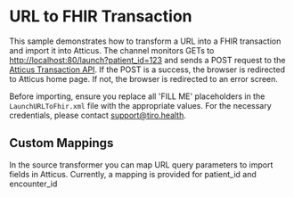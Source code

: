 # URL to FHIR Transaction

This sample demonstrates how to transform a URL into a FHIR transaction and import it into Atticus. The channel monitors GETs to [http://localhost:80/launch?patient_id=123](http://localhost:80/launch?patient_id=123) and sends a POST request to the [Atticus Transaction API](https://docs.tiro.health/fhir/Transaction). If the POST is a success, the browser is redirected to Atticus home page. If not, the browser is redirected to an error screen.

Before importing, ensure you replace all 'FILL ME' placeholders in the `LaunchURLToFhir.xml` file with the appropriate values. For the necessary credentials, please contact [support@tiro.health](mailto:support@tiro.health).

## Custom Mappings
In the source transformer you can map URL query parameters to import fields in Atticus. Currently, a mapping is provided for patient_id and encounter_id